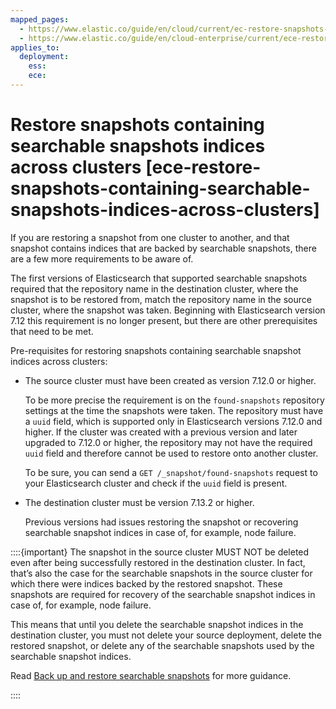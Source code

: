 ```yaml
---
mapped_pages:
  - https://www.elastic.co/guide/en/cloud/current/ec-restore-snapshots-containing-searchable-snapshots-indices-across-clusters.html
  - https://www.elastic.co/guide/en/cloud-enterprise/current/ece-restore-snapshots-containing-searchable-snapshots-indices-across-clusters.html
applies_to:
  deployment:
    ess:
    ece:
---
```


# Restore snapshots containing searchable snapshots indices across clusters [ece-restore-snapshots-containing-searchable-snapshots-indices-across-clusters]

If you are restoring a snapshot from one cluster to another, and that snapshot contains indices that are backed by searchable snapshots, there are a few more requirements to be aware of.

The first versions of Elasticsearch that supported searchable snapshots required that the repository name in the destination cluster, where the snapshot is to be restored from, match the repository name in the source cluster, where the snapshot was taken. Beginning with Elasticsearch version 7.12 this requirement is no longer present, but there are other prerequisites that need to be met.

Pre-requisites for restoring snapshots containing searchable snapshot indices across clusters:

* The source cluster must have been created as version 7.12.0 or higher.

    To be more precise the requirement is on the `found-snapshots` repository settings at the time the snapshots were taken. The repository must have a `uuid` field, which is supported only in Elasticsearch versions 7.12.0 and higher. If the cluster was created with a previous version and later upgraded to 7.12.0 or higher, the repository may not have the required `uuid` field and therefore cannot be used to restore onto another cluster.

    To be sure, you can send a `GET /_snapshot/found-snapshots` request to your Elasticsearch cluster and check if the `uuid` field is present.

* The destination cluster must be version 7.13.2 or higher.

    Previous versions had issues restoring the snapshot or recovering searchable snapshot indices in case of, for example, node failure.


::::{important}
The snapshot in the source cluster MUST NOT be deleted even after being successfully restored in the destination cluster. In fact, that’s also the case for the searchable snapshots in the source cluster for which there were indices backed by the restored snapshot. These snapshots are required for recovery of the searchable snapshot indices in case of, for example, node failure.

This means that until you delete the searchable snapshot indices in the destination cluster, you must not delete your source deployment, delete the restored snapshot, or delete any of the searchable snapshots used by the searchable snapshot indices.

Read [Back up and restore searchable snapshots](searchable-snapshots.md#back-up-restore-searchable-snapshots) for more guidance.

::::


